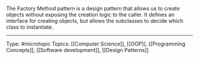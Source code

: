 The Factory Method pattern is a design pattern that allows us to create objects without exposing the creation logic to the caller. It defines an interface for creating objects, but allows the subclasses to decide which class to instantiate.


___
Type: #microtopic 
Topics: [[Computer Science]], [[OOP]], [[Programming Concepts]], [[Software development]], [[Design Patterns]]

